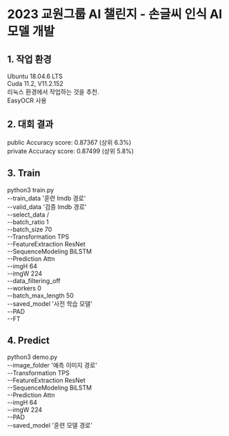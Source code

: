 # 2023 교원그룹 AI 챌린지 - 손글씨 인식 AI 모델 개발

## 1. 작업 환경  
 Ubuntu 18.04.6 LTS  
 Cuda 11.2, V11.2.152  
 리눅스 환경에서 작업하는 것을 추천.  
 EasyOCR 사용
 
## 2. 대회 결과
 public Accuracy score: 0.87367 (상위 6.3%)  
 private Accuracy score: 0.87499 (상위 5.8%)  

## 3. Train
python3 train.py \
	--train_data '훈련 lmdb 경로' \
	--valid_data '검증 lmdb 경로' \
	--select_data / \
	--batch_ratio 1 \
	--batch_size 70 \
	--Transformation TPS \
	--FeatureExtraction ResNet \
	--SequenceModeling BiLSTM \
	--Prediction Attn \
	--imgH 64 \
	--imgW 224 \
	--data_filtering_off \
	--workers 0 \
	--batch_max_length 50 \
	--saved_model '사전 학습 모델' \
	--PAD \
	--FT
  
  
## 4. Predict
python3 demo.py \
	--image_folder '예측 이미지 경로'  \
	--Transformation TPS \
	--FeatureExtraction ResNet \
	--SequenceModeling BiLSTM \
	--Prediction Attn \
	--imgH 64 \
	--imgW 224 \
	--PAD \
	--saved_model '훈련 모델 경로'
